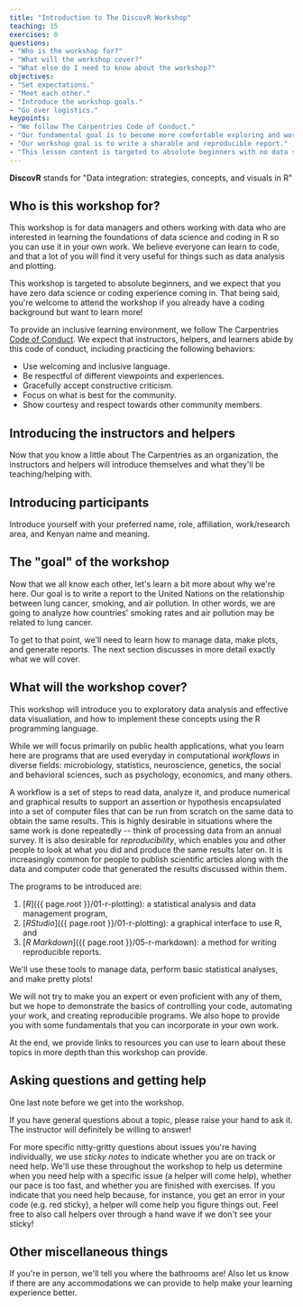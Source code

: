 ```yaml
---
title: "Introduction to The DiscovR Workshop"
teaching: 15
exercises: 0
questions: 
- "Who is the workshop for?"
- "What will the workshop cover?"
- "What else do I need to know about the workshop?"
objectives: 
- "Set expectations."
- "Meet each other."
- "Introduce the workshop goals."
- "Go over logistics."
keypoints: 
- "We follow The Carpentries Code of Conduct."
- "Our fundamental goal is to become more comfortable exploring and working with data."
- "Our workshop goal is to write a sharable and reproducible report."
- "This lesson content is targeted to absolute beginners with no data science or coding experience."
---
```


**DiscovR** stands for "Data integration: strategies, concepts, and visuals in R"

## Who is this workshop for?

This workshop is for data managers and others working with data who are interested in learning the foundations of data science and coding in R so you can use it in your own work. We believe everyone can learn to code, and that a lot of you will find it very useful for things such as data analysis and plotting.

This workshop is targeted to absolute beginners, and we expect that you have zero data science or coding experience coming in. 
That being said, you're welcome to attend the workshop if you already have a coding background but want to learn more!

To provide an inclusive learning environment, we follow The Carpentries [Code of Conduct](https://docs.carpentries.org/topic_folders/policies/code-of-conduct.html). 
We expect that instructors, helpers, and learners abide by this code of conduct, including practicing the following behaviors:

- Use welcoming and inclusive language.
- Be respectful of different viewpoints and experiences.
- Gracefully accept constructive criticism.
- Focus on what is best for the community.
- Show courtesy and respect towards other community members.

## Introducing the instructors and helpers

Now that you know a little about The Carpentries as an organization, the instructors and helpers will introduce themselves and what they'll be teaching/helping with.

## Introducing participants

Introduce yourself with your preferred name, role, affiliation, work/research area, and Kenyan name and meaning.

## The "goal" of the workshop

Now that we all know each other, let's learn a bit more about why we're here. 
Our goal is to write a report to the United Nations on the relationship between lung cancer, smoking, and air pollution. In other words, we are going to analyze  how countries' smoking rates and air pollution may be related to  lung cancer.

To get to that point, we'll need to learn how to manage data, make plots, and generate reports. The next section discusses in more detail exactly what we will cover.

## What will the workshop cover?

This workshop will introduce you to exploratory data analysis and effective data visualiation, and how to implement these concepts using the R programming language. 

While we will focus primarily on public health applications, 
what you learn here are programs that are used everyday in computational 
_workflows_ in diverse fields: 
microbiology, statistics, neuroscience, genetics, the social and behavioral 
sciences, such as psychology, economics, and many others. 

A workflow is a set of steps to read data, analyze it, and produce numerical
and graphical results to support an assertion or hypothesis encapsulated into
a set of computer files that can be run from scratch on the same data to obtain
the same results. This is highly desirable in situations where the same work is 
done repeatedly -- think of processing data from an annual
survey. It is
also desirable for _reproducibility_, which enables you and other people to look at
what you did and produce the same results later on. It is increasingly common for
people to publish scientific articles along with the data and  computer code that 
generated the results discussed within them.

The programs to be introduced are:

1. [_R_]({{ page.root }}/01-r-plotting): a statistical analysis and data management program, 
1. [_RStudio_]({{ page.root }}/01-r-plotting): a graphical interface to use R, and
1. [_R Markdown_]({{ page.root }}/05-r-markdown): a method for writing reproducible reports. 

We'll use these tools to manage data, perform basic statistical analyses, and make pretty plots!

We will not try to make you an expert or even proficient with any of them, but we
hope to demonstrate the basics of controlling your code, automating your
work, and creating reproducible programs. We also hope to provide you with some
fundamentals that you can incorporate in your own work.

At the end, we provide links to resources you can use to learn about these
topics in more depth than this workshop can provide.

## Asking questions and getting help

One last note before we get into the workshop. 

If you have general questions about a topic, please raise your hand to ask it. 
The instructor will definitely be willing to answer!

For more specific nitty-gritty questions about issues you're having individually, we use _sticky notes_ to indicate whether you are on track or need help. 
We'll use these throughout the workshop to help us determine when you need help with a specific issue (a helper will come help), whether our pace is too fast, and whether you are finished with exercises. 
If you indicate that you need help because, for instance, you get an error in your code (e.g. red sticky), a helper will come help you figure things out.
Feel free to also call helpers over through a hand wave if we don't see your sticky!

## Other miscellaneous things

If you're in person, we'll tell you where the bathrooms are!
Also let us know if there are any accommodations we can provide to help make your learning experience better.
